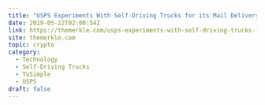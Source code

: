 ```yaml
---
title: "USPS Experiments With Self-Driving Trucks for its Mail Delivery"
date: 2019-05-22T02:00:54Z
link: https://themerkle.com/usps-experiments-with-self-driving-trucks-for-its-mail-delivery/?utm_medium=RSS&utm_source=hune
site: themerkle.com
topic: crypto
category:
  - Technology
  - Self-Driving Trucks
  - TuSimple
  - USPS
draft: false
---
```

